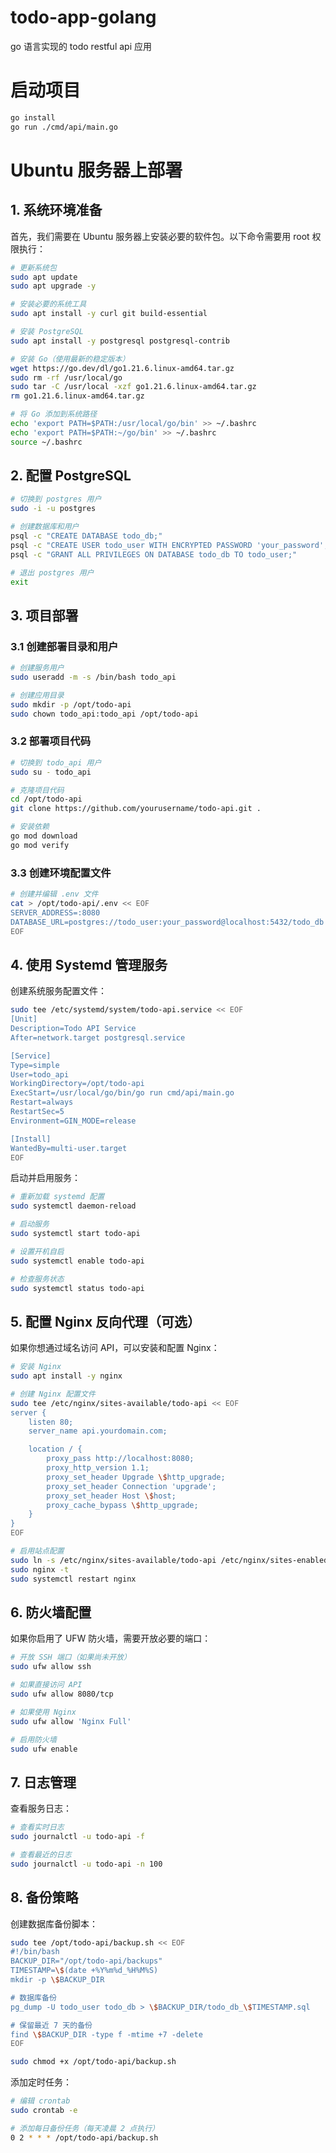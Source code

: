 # todo-app-golang

go 语言实现的 todo restful api 应用

# 启动项目

```bash
go install
go run ./cmd/api/main.go
```

# Ubuntu 服务器上部署

## 1. 系统环境准备

首先，我们需要在 Ubuntu 服务器上安装必要的软件包。以下命令需要用 root 权限执行：

```bash
# 更新系统包
sudo apt update
sudo apt upgrade -y

# 安装必要的系统工具
sudo apt install -y curl git build-essential

# 安装 PostgreSQL
sudo apt install -y postgresql postgresql-contrib

# 安装 Go（使用最新的稳定版本）
wget https://go.dev/dl/go1.21.6.linux-amd64.tar.gz
sudo rm -rf /usr/local/go
sudo tar -C /usr/local -xzf go1.21.6.linux-amd64.tar.gz
rm go1.21.6.linux-amd64.tar.gz

# 将 Go 添加到系统路径
echo 'export PATH=$PATH:/usr/local/go/bin' >> ~/.bashrc
echo 'export PATH=$PATH:~/go/bin' >> ~/.bashrc
source ~/.bashrc
```

## 2. 配置 PostgreSQL

```bash
# 切换到 postgres 用户
sudo -i -u postgres

# 创建数据库和用户
psql -c "CREATE DATABASE todo_db;"
psql -c "CREATE USER todo_user WITH ENCRYPTED PASSWORD 'your_password';"
psql -c "GRANT ALL PRIVILEGES ON DATABASE todo_db TO todo_user;"

# 退出 postgres 用户
exit
```

## 3. 项目部署

### 3.1 创建部署目录和用户

```bash
# 创建服务用户
sudo useradd -m -s /bin/bash todo_api

# 创建应用目录
sudo mkdir -p /opt/todo-api
sudo chown todo_api:todo_api /opt/todo-api
```

### 3.2 部署项目代码

```bash
# 切换到 todo_api 用户
sudo su - todo_api

# 克隆项目代码
cd /opt/todo-api
git clone https://github.com/yourusername/todo-api.git .

# 安装依赖
go mod download
go mod verify
```

### 3.3 创建环境配置文件

```bash
# 创建并编辑 .env 文件
cat > /opt/todo-api/.env << EOF
SERVER_ADDRESS=:8080
DATABASE_URL=postgres://todo_user:your_password@localhost:5432/todo_db
EOF
```

## 4. 使用 Systemd 管理服务

创建系统服务配置文件：

```bash
sudo tee /etc/systemd/system/todo-api.service << EOF
[Unit]
Description=Todo API Service
After=network.target postgresql.service

[Service]
Type=simple
User=todo_api
WorkingDirectory=/opt/todo-api
ExecStart=/usr/local/go/bin/go run cmd/api/main.go
Restart=always
RestartSec=5
Environment=GIN_MODE=release

[Install]
WantedBy=multi-user.target
EOF
```

启动并启用服务：

```bash
# 重新加载 systemd 配置
sudo systemctl daemon-reload

# 启动服务
sudo systemctl start todo-api

# 设置开机自启
sudo systemctl enable todo-api

# 检查服务状态
sudo systemctl status todo-api
```

## 5. 配置 Nginx 反向代理（可选）

如果你想通过域名访问 API，可以安装和配置 Nginx：

```bash
# 安装 Nginx
sudo apt install -y nginx

# 创建 Nginx 配置文件
sudo tee /etc/nginx/sites-available/todo-api << EOF
server {
    listen 80;
    server_name api.yourdomain.com;

    location / {
        proxy_pass http://localhost:8080;
        proxy_http_version 1.1;
        proxy_set_header Upgrade \$http_upgrade;
        proxy_set_header Connection 'upgrade';
        proxy_set_header Host \$host;
        proxy_cache_bypass \$http_upgrade;
    }
}
EOF

# 启用站点配置
sudo ln -s /etc/nginx/sites-available/todo-api /etc/nginx/sites-enabled/
sudo nginx -t
sudo systemctl restart nginx
```

## 6. 防火墙配置

如果你启用了 UFW 防火墙，需要开放必要的端口：

```bash
# 开放 SSH 端口（如果尚未开放）
sudo ufw allow ssh

# 如果直接访问 API
sudo ufw allow 8080/tcp

# 如果使用 Nginx
sudo ufw allow 'Nginx Full'

# 启用防火墙
sudo ufw enable
```

## 7. 日志管理

查看服务日志：

```bash
# 查看实时日志
sudo journalctl -u todo-api -f

# 查看最近的日志
sudo journalctl -u todo-api -n 100
```

## 8. 备份策略

创建数据库备份脚本：

```bash
sudo tee /opt/todo-api/backup.sh << EOF
#!/bin/bash
BACKUP_DIR="/opt/todo-api/backups"
TIMESTAMP=\$(date +%Y%m%d_%H%M%S)
mkdir -p \$BACKUP_DIR

# 数据库备份
pg_dump -U todo_user todo_db > \$BACKUP_DIR/todo_db_\$TIMESTAMP.sql

# 保留最近 7 天的备份
find \$BACKUP_DIR -type f -mtime +7 -delete
EOF

sudo chmod +x /opt/todo-api/backup.sh
```

添加定时任务：

```bash
# 编辑 crontab
sudo crontab -e

# 添加每日备份任务（每天凌晨 2 点执行）
0 2 * * * /opt/todo-api/backup.sh
```
